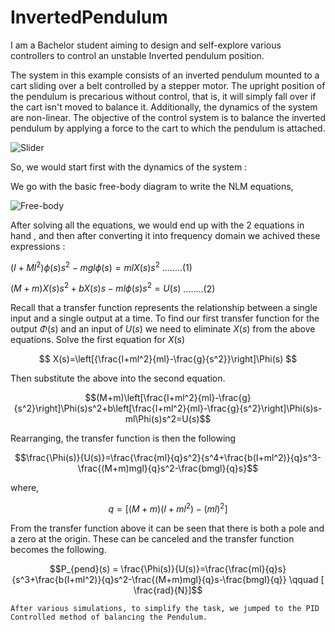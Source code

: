 # InvertedPendulum
I am a Bachelor student aiming to design and self-explore various controllers to control an unstable Inverted pendulum position.

The system in this example consists of an inverted pendulum mounted to a cart sliding over a belt controlled by a stepper motor. The upright position of the pendulum is precarious without control, that is, it will simply fall over if the cart isn't moved to balance it. Additionally, the dynamics of the system are non-linear. The objective of the control system is to balance the inverted pendulum by applying a force to the cart to which the pendulum is attached. 
 
![Slider](https://github.com/AniketMessiBeast/InvertedPendulum/assets/106831571/f161e7df-f687-446f-badd-2231419d65e7) 

So, we would start first with the dynamics of the system : 

We go with the basic free-body diagram to write the NLM equations,

![Free-body](https://github.com/AniketMessiBeast/InvertedPendulum/assets/106831571/bea23864-cf71-442e-b82c-b3277b66f94d)

After solving all the equations, we would end up with the 2 equations in hand , and then after converting it into frequency domain we achived these expressions :

 $(I+Ml^2)\phi(s)s^2 - mgl\phi(s) = mlX(s)s^2$                       ........(1)
 
 $(M+m)X(s)s^2 + b X(s)s - ml\phi(s)s^2 = U(s)$                      ........(2)

 Recall that a transfer function represents the relationship between a single input and a single output at a time. To find our first transfer function for the output $\Phi(s)$ and an input of $U(s)$ we need to eliminate $X(s)$ from the above equations. Solve the first equation for $X(s)$

 $$ X(s)=\left[{\frac{I+ml^2}{ml}-\frac{g}{s^2}}\right]\Phi(s) $$

 Then substitute the above into the second equation.

$$(M+m)\left[\frac{I+ml^2}{ml}-\frac{g}{s^2}\right]\Phi(s)s^2+b\left[\frac{I+ml^2}{ml}-\frac{g}{s^2}\right]\Phi(s)s-ml\Phi(s)s^2=U(s)$$

Rearranging, the transfer function is then the following

$$\frac{\Phi(s)}{U(s)}=\frac{\frac{ml}{q}s^2}{s^4+\frac{b(I+ml^2)}{q}s^3-\frac{(M+m)mgl}{q}s^2-\frac{bmgl}{q}s}$$

where,

$$q=[(M+m)(I+ml^2)-(ml)^2]$$

From the transfer function above it can be seen that there is both a pole and a zero at the origin. These can be canceled and the transfer function becomes the following.

$$P_{pend}(s) = \frac{\Phi(s)}{U(s)}=\frac{\frac{ml}{q}s}{s^3+\frac{b(I+ml^2)}{q}s^2-\frac{(M+m)mgl}{q}s-\frac{bmgl}{q}} \qquad [ \frac{rad}{N}]$$

`After various simulations, to simplify the task, we jumped to the PID Controlled method of balancing the Pendulum.`
